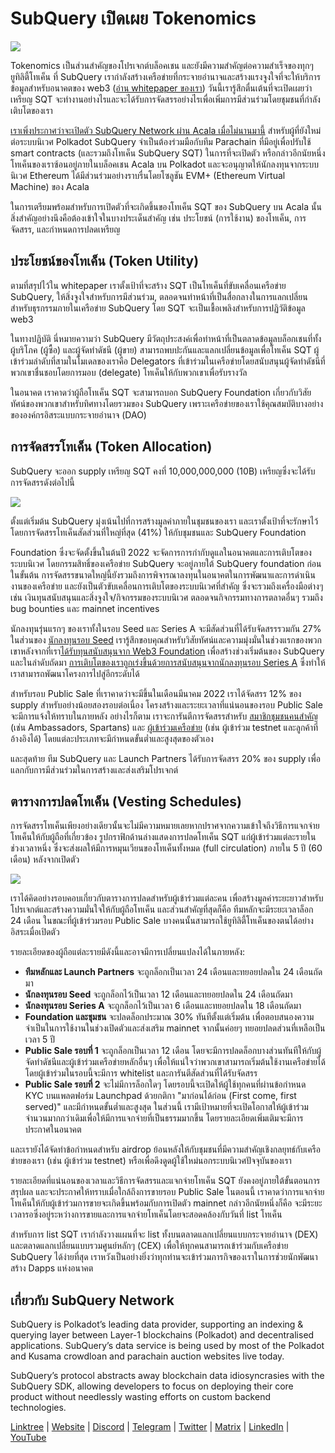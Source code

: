 # SubQuery เปิดเผย Tokenomics

![](https://miro.medium.com/max/1400/1*e42FM0TsNgOM3VacoctOzQ.png)

Tokenomics เป็นส่วนสำคัญของโปรเจกต์บล็อคเชน และยังมีความสำคัญต่อความสำเร็จของทุกๆ ยูทิลิตี้โทเค็น ที่ SubQuery เรากำลังสร้างเครือข่ายที่กระจายอำนาจและสร้างแรงจูงใจที่จะให้บริการข้อมูลสำหรับอนาคตของ web3 ([อ่าน whitepaper ของเรา](https://static.subquery.network/whitepaper.pdf)) วันนี้เรารู้สึกตื่นเต้นที่จะเปิดเผยว่าเหรียญ SQT จะทำงานอย่างไรและจะได้รับการจัดสรรอย่างไรเพื่อเพิ่มการมีส่วนร่วมโดยชุมชนที่กำลังเติบโตของเรา

[เราเพิ่งประกาศว่าจะเปิดตัว SubQuery Network ผ่าน Acala เมื่อไม่นานมานี้](https://subquery.medium.com/the-subquery-network-to-launch-on-acala-decentralising-polkadots-leading-data-indexing-service-8203d686128e) สำหรับผู้ที่ยังใหม่ต่อระบบนิเวศ Polkadot SubQuery จำเป็นต้องร่วมมือกับทีม Parachain ที่มีอยู่เพื่อปรับใช้ smart contracts (และรวมถึงโทเค็น SubQuery SQT) ในการที่จะเปิดตัว หรือกล่าวอีกนัยหนึ่ง โทเค็นของเราซ้อนอยู่ภายในบล็อคเชน Acala บน Polkadot และจะอนุญาตให้นักลงทุนจากระบบนิเวศ Ethereum ได้มีส่วนร่วมอย่างราบรื่นโดยโซลูชัน EVM+ (Ethereum Virtual Machine) ของ Acala

ในการเตรียมพร้อมสำหรับการเปิดตัวที่จะเกิดขึ้นของโทเค็น SQT ของ SubQuery บน Acala นั้น สิ่งสำคัญอย่างนึงคือต้องเข้าใจในบางประเด็นสำคัญ เช่น ประโยชน์ (การใช้งาน) ของโทเค็น, การจัดสรร, และกำหนดการปลดเหรียญ

## ประโยชน์ของโทเค็น (Token Utility)

ตามที่สรุปไว้ใน whitepaper เราตั้งเป้าที่จะสร้าง SQT เป็นโทเค็นที่ขับเคลื่อนเครือข่าย SubQuery, ให้สิ่งจูงใจสำหรับการมีส่วนร่วม, ตลอดจนทำหน้าที่เป็นสื่อกลางในการแลกเปลี่ยนสำหรับธุรกรรมภายในเครือข่าย SubQuery โดย SQT จะเป็นเชื้อเพลิงสำหรับการปฏิวัติข้อมูล web3

ในทางปฏิบัติ นี่หมายความว่า SubQuery มีวัตถุประสงค์เพื่อทำหน้าที่เป็นตลาดข้อมูลบล็อกเชนที่ทั้งผู้บริโภค (ผู้ซื้อ) และผู้จัดทำดัชนี (ผู้ขาย) สามารถพบปะกันและแลกเปลี่ยนข้อมูลเพื่อโทเค็น SQT ผู้เข้าร่วมลำดับที่สามในโมเดลของเราคือ Delegators ที่เข้าร่วมในเครือข่ายโดยสนับสนุนผู้จัดทำดัชนีที่พวกเขาชื่นชอบโดยการมอบ (delegate) โทเค็นให้กับพวกเขาเพื่อรับรางวัล

ในอนาคต เราคาดว่าผู้ถือโทเค็น SQT จะสามารถบอก SubQuery Foundation เกี่ยวกับวิสัยทัศน์ของพวกเขาสำหรับทิศทางโดยรวมของ SubQuery เพราะเครือข่ายของเราใช้คุณสมบัติบางอย่างขององค์กรอิสระแบบกระจายอำนาจ (DAO)

## การจัดสรรโทเค็น (Token Allocation)

SubQuery จะออก supply เหรียญ SQT คงที่ 10,000,000,000 (10B) เหรียญซึ่งจะได้รับการจัดสรรดังต่อไปนี้

![](https://miro.medium.com/max/1400/0*eG2TM3J0NZDaT14m)

ตั้งแต่เริ่มต้น SubQuery มุ่งเน้นไปที่การสร้างมูลค่าภายในชุมชนของเรา และเราตั้งเป้าที่จะรักษาไว้โดยการจัดสรรโทเค็นสัดส่วนที่ใหญ่ที่สุด (41%) ให้กับชุมชนและ SubQuery Foundation

Foundation ซึ่งจะจัดตั้งขึ้นในต้นปี 2022 จะจัดการการกำกับดูแลในอนาคตและการเติบโตของระบบนิเวศ โดยกรรมสิทธิ์ของเครือข่าย SubQuery จะอยู่ภายใต้  SubQuery foundation ก่อนในขั้นต้น การจัดสรรขนาดใหญ่นี้ยังรวมถึงการพิจารณาลงทุนในอนาคตในการพัฒนาและการดำเนินงานของเครือข่าย และยังเป็นตัวขับเคลื่อนการเติบโตของระบบนิเวศที่สำคัญ ซึ่งจะรวมถึงเครื่องมือต่างๆ เช่น เงินทุนสนับสนุนและสิ่งจูงใจ/กิจกรรมของระบบนิเวศ ตลอดจนกิจกรรมทางการตลาดอื่นๆ รวมถึง bug bounties และ mainnet incentives

นักลงทุนรุ่นแรกๆ ของเราทั้งในรอบ Seed และ Series A จะมีสัดส่วนที่ได้รับจัดสรรรวมกัน 27% ในส่วนของ [นักลงทุนรอบ Seed](https://subquery.medium.com/subquery-raises-1-8m-seed-round-for-future-expansion-3348c1f2a931) เรารู้สึกขอบคุณสำหรับวิสัยทัศน์และความมุ่งมั่นในช่วงแรกของพวกเขาหลังจากที่เรา[ได้รับทุนสนับสนุนจาก Web3 Foundation](https://subquery.medium.com/subquery-delivers-its-open-source-sdk-following-a-web3-foundation-grant-20da26ae87f) เพื่อสร้างช่วงเริ่มต้นของ SubQuery และในลำดับถัดมา [การเติบโตของเราถูกเร่งขึ้นด้วยการสนับสนุนจากนักลงทุนรอบ Series A](https://subquery.medium.com/series-a-1abed6c1c2af) ซึ่งทำให้เราสามารถพัฒนาโครงการไปสู่อีกระดับได้

สำหรับรอบ Public Sale ที่เราคาดว่าจะมีขึ้นในเดือนมีนาคม 2022 เราได้จัดสรร 12% ของ supply สำหรับอย่างน้อยสองรอบต่อเนื่อง โครงสร้างและระยะเวลาที่แน่นอนของรอบ Public Sale จะมีการแจ้งให้ทราบในภายหลัง อย่างไรก็ตาม เราจะการันตีการจัดสรรสำหรับ [สมาชิกชุมชนคนสำคัญ](https://subquery.medium.com/introducing-the-subquery-ambassador-program-aa82613ab804) (เช่น Ambassadors, Spartans) และ [ผู้เข้าร่วมเครือข่าย](https://subquery.medium.com/subquery-extends-invitation-to-indexing-community-348fb2f589e1) (เช่น ผู้เข้าร่วม testnet และลูกค้าที่อ้างอิงได้) โดยแต่ละประเภทจะมีกำหนดขั้นต่ำและสูงสุดของตัวเอง

และสุดท้าย ทีม SubQuery และ Launch Partners ได้รับการจัดสรร 20% ของ supply เพื่อแลกกับการมีส่วนร่วมในการสร้างและส่งเสริมโปรเจกต์

## ตารางการปลดโทเค็น (Vesting Schedules)

การจัดสรรโทเค็นเพียงอย่างเดียวนั้นจะไม่มีความหมายเลยหากปราศจากความเข้าใจถึงวิธีการแจกจ่ายโทเค็นให้กับผู้ถือที่เกี่ยวข้อง รูปกราฟิกด้านล่างแสดงการปลดโทเค็น SQT แก่ผู้เข้าร่วมแต่ละรายในช่วงเวลาหนึ่ง ซึ่งจะส่งผลให้มีการหมุนเวียนของโทเค็นทั้งหมด (full circulation) ภายใน 5 ปี (60 เดือน) หลังจากเปิดตัว

![](https://miro.medium.com/max/1400/0*mfIBkH4SjFZgGuIq)

เราได้คิดอย่างรอบคอบเกี่ยวกับตารางการปลดสำหรับผู้เข้าร่วมแต่ละคน เพื่อสร้างมูลค่าระยะยาวสำหรับโปรเจกต์และสร้างความมั่นใจให้กับผู้ถือโทเค็น และส่วนสำคัญที่สุดก็คือ ทีมหลักจะมีระยะเวลาล็อก 24 เดือน ในขณะที่ผู้เข้าร่วมรอบ Public Sale บางคนนั้นสามารถใช้ยูทิลิตี้โทเค็นของตนได้อย่างอิสระเมื่อเปิดตัว

รายละเอียดของผู้ถือแต่ละรายมีดังนี้และอาจมีการเปลี่ยนแปลงได้ในภายหลัง:

-  **ทีมหลักและ Launch Partners** จะถูกล็อกเป็นเวลา 24 เดือนและทยอยปลดใน 24 เดือนถัดมา
-  **นักลงทุนรอบ Seed** จะถูกล็อกไว้เป็นเวลา 12 เดือนและทยอยปลดใน 24 เดือนถัดมา
-  **นักลงทุนรอบ Series A** จะถูกล็อกไว้เป็นเวลา 6 เดือนและทยอยปลดใน 18 เดือนถัดมา
-  **Foundation และชุมชน** จะปลดล็อกประมาณ 30% ทันทีตั้งแต่เริ่มต้น เพื่อตอบสนองความจำเป็นในการใช้งานในช่วงเปิดตัวและส่งเสริม mainnet จากนั้นค่อยๆ ทยอยปลดส่วนที่เหลือเป็นเวลา 5 ปี
-  **Public Sale รอบที่ 1** จะถูกล็อกเป็นเวลา 12 เดือน โดยจะมีการปลดล็อกบางส่วนทันทีให้กับผู้จัดทำดัชนีและผู้เข้าร่วมเครือข่ายหลักอื่นๆ เพื่อให้แน่ใจว่าพวกเขาสามารถเริ่มต้นใช้งานเครือข่ายได้ โดยผู้เข้าร่วมในรอบนี้จะมีการ whitelist และการันตีสัดส่วนที่ได้รับจัดสรร
-  **Public Sale รอบที่ 2** จะไม่มีการล็อกใดๆ โดยรอบนี้จะเปิดให้ผู้ใช้ทุกคนที่ผ่านข้อกำหนด KYC บนแพลตฟอร์ม Launchpad ด้วยกติกา "มาก่อนได้ก่อน (First come, first served)" และมีกำหนดขั้นต่ำและสูงสุด ในส่วนนี้ เรามีเป้าหมายที่จะเปิดโอกาสให้ผู้เข้าร่วมจำนวนมากกว่าเดิมเพื่อให้มีการแจกจ่ายที่เป็นธรรมมากขึ้น โดยรายละเอียดเพิ่มเติมจะมีการประกาศในอนาคต

และเรายังได้จัดทำข้อกำหนดสำหรับ airdrop ย้อนหลังให้กับชุมชนที่มีความสำคัญเชิงกลยุทธ์กับเครือข่ายของเรา (เช่น ผู้เข้าร่วม testnet) หรือเพื่อดึงดูดผู้ใช้ใหม่นอกระบบนิเวศปัจจุบันของเรา

รายละเอียดที่แน่นอนของเวลาและวิธีการจัดสรรและแจกจ่ายโทเค็น SQT ยังคงอยู่ภายใต้ขั้นตอนการสรุปผล และจะประกาศให้ทราบเมื่อใกล้ถึงการขายรอบ Public Sale ในตอนนี้ เราคาดว่าการแจกจ่ายโทเค็นให้กับผู้เข้าร่วมการขายจะเกิดขึ้นพร้อมกับการเปิดตัว mainnet กล่าวอีกนัยหนึ่งก็คือ จะมีระยะเวลารอซึ่งอยู่ระหว่างการขายและการแจกจ่ายโทเค็นโดยจะสอดคล้องกับวันที่ list โทเค็น

สำหรับการ list SQT เรากำลังวางแผนที่จะ list ทั้งบนตลาดแลกเปลี่ยนแบบกระจายอำนาจ (DEX) และตลาดแลกเปลี่ยนแบบรวมศูนย์หลักๆ (CEX) เพื่อให้ทุกคนสามารถเข้าร่วมกับเครือข่าย SubQuery ได้ง่ายที่สุด เราหวังเป็นอย่างยิ่งว่าทุกท่านจะเข้าร่วมภารกิจของเราในการช่วยนักพัฒนาสร้าง Dapps แห่งอนาคต

## เกี่ยวกับ SubQuery Network

SubQuery is Polkadot’s leading data provider, supporting an indexing & querying layer between Layer-1 blockchains (Polkadot) and decentralised applications. SubQuery’s data service is being used by most of the Polkadot and Kusama crowdloan and parachain auction websites live today.

SubQuery’s protocol abstracts away blockchain data idiosyncrasies with the SubQuery SDK, allowing developers to focus on deploying their core product without needlessly wasting efforts on custom backend technologies.

​​​​[Linktree](https://linktr.ee/subquerynetwork) | [Website](https://subquery.network/) | [Discord](https://discord.com/invite/78zg8aBSMG) | [Telegram](https://t.me/subquerynetwork) | [Twitter](https://twitter.com/subquerynetwork) | [Matrix](https://matrix.to/#/#subquery:matrix.org) | [LinkedIn](https://www.linkedin.com/company/subquery) | [YouTube](https://www.youtube.com/channel/UCi1a6NUUjegcLHDFLr7CqLw)
